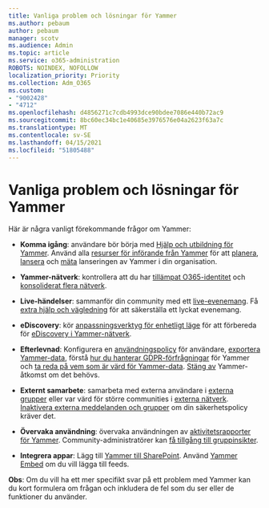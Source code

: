```yaml
---
title: Vanliga problem och lösningar för Yammer
ms.author: pebaum
author: pebaum
manager: scotv
ms.audience: Admin
ms.topic: article
ms.service: o365-administration
ROBOTS: NOINDEX, NOFOLLOW
localization_priority: Priority
ms.collection: Adm_O365
ms.custom:
- "9002428"
- "4712"
ms.openlocfilehash: d4856271c7cdb4993dce90bdee7086e440b72ac9
ms.sourcegitcommit: 8bc60ec34bc1e40685e3976576e04a2623f63a7c
ms.translationtype: MT
ms.contentlocale: sv-SE
ms.lasthandoff: 04/15/2021
ms.locfileid: "51805488"
---
```

# <a name="yammer-common-issues-and-resolutions"></a>Vanliga problem och lösningar för Yammer

Här är några vanligt förekommande frågor om Yammer:

- **Komma igång**: användare bör börja med [Hjälp och utbildning för Yammer](https://support.office.com/yammer). Använd alla [resurser för införande från Yammer](https://aka.ms/yamresources) för att [planera](https://aka.ms/YamSuccessGuide), [lansera](https://aka.ms/YamLaunchPlaybook) och [mäta](https://aka.ms/YamMeasureSuccesGuide) lanseringen av Yammer i din organisation. 

- **Yammer-nätverk**: kontrollera att du har [tillämpat O365-identitet](https://docs.microsoft.com/yammer/configure-your-yammer-network/enforce-office-365-identity) och [konsoliderat flera nätverk](https://docs.microsoft.com/yammer/configure-your-yammer-network/consolidate-multiple-yammer-networks). 

- **Live-händelser**: sammanför din community med ett [live-evenemang](https://docs.microsoft.com/yammer/manage-yammer-groups/yammer-live-events). Få [extra hjälp och vägledning](https://resources.techcommunity.microsoft.com/live-events/assistance/) för att säkerställa ett lyckat evenemang. 

- **eDiscovery**: kör [anpassningsverktyg för enhetligt läge](https://docs.microsoft.com/yammer/configure-your-yammer-network/overview-native-mode) för att förbereda för [eDiscovery i Yammer-nätverk](https://docs.microsoft.com/yammer/manage-security-and-compliance/overview-of-ediscovery). 

- **Efterlevnad**: Konfigurera en [användningspolicy](https://docs.microsoft.com/yammer/manage-security-and-compliance/set-up-a-usage-policy) för användare, [exportera Yammer-data](https://docs.microsoft.com/yammer/manage-security-and-compliance/export-yammer-enterprise-data), förstå [hur du hanterar GDPR-förfrågningar](https://docs.microsoft.com/yammer/manage-security-and-compliance/gdpr-requests-in-yammer-enterprise) för Yammer och [ta reda på vem som är värd för Yammer-data](https://docs.microsoft.com/yammer/manage-security-and-compliance/data-residency). [Stäng av](https://docs.microsoft.com/yammer/manage-yammer-users/turn-off-user-access) Yammer-åtkomst om det behövs.

- **Externt samarbete**: samarbeta med externa användare i [externa grupper](https://docs.microsoft.com/yammer/work-with-external-users/create-and-manage-external-groups) eller var värd för större communities i [externa nätverk](https://docs.microsoft.com/yammer/work-with-external-users/create-and-manage-an-external-network). [Inaktivera externa meddelanden och grupper](https://docs.microsoft.com/yammer/work-with-external-users/disable-external-messaging) om din säkerhetspolicy kräver det.

- **Övervaka användning**: övervaka användningen av [aktivitetsrapporter för Yammer](https://docs.microsoft.com/microsoft-365/admin/activity-reports/yammer-activity-report). Community-administratörer kan [få tillgång till gruppinsikter](https://support.office.com/article/view-group-insights-in-yammer-73f9fa6d-d442-4f25-9194-d5317c9328ab).

- **Integrera appar**: Lägg till [Yammer till SharePoint](https://docs.microsoft.com/yammer/integrate-yammer-with-other-apps/embed-a-feed-into-a-sharepoint-site). Använd [Yammer Embed](https://developer.yammer.com/docs/embed) om du vill lägga till feeds. 

**Obs**: Om du vill ha ett mer specifikt svar på ett problem med Yammer kan du kort formulera om frågan och inkludera de fel som du ser eller de funktioner du använder.
